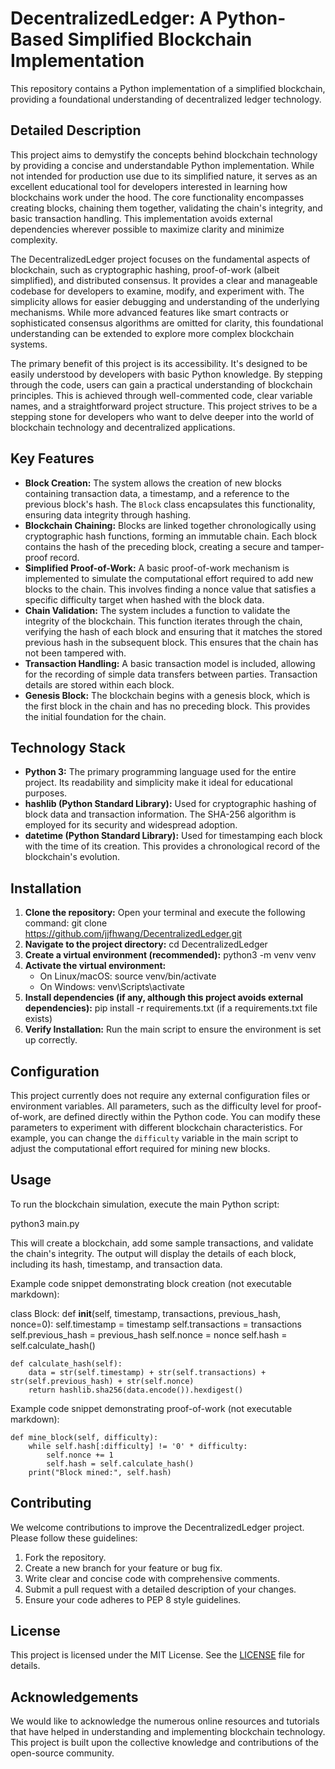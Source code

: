 # DecentralizedLedger: A Python-Based Simplified Blockchain Implementation

This repository contains a Python implementation of a simplified blockchain, providing a foundational understanding of decentralized ledger technology.

## Detailed Description

This project aims to demystify the concepts behind blockchain technology by providing a concise and understandable Python implementation. While not intended for production use due to its simplified nature, it serves as an excellent educational tool for developers interested in learning how blockchains work under the hood. The core functionality encompasses creating blocks, chaining them together, validating the chain's integrity, and basic transaction handling. This implementation avoids external dependencies wherever possible to maximize clarity and minimize complexity.

The DecentralizedLedger project focuses on the fundamental aspects of blockchain, such as cryptographic hashing, proof-of-work (albeit simplified), and distributed consensus. It provides a clear and manageable codebase for developers to examine, modify, and experiment with. The simplicity allows for easier debugging and understanding of the underlying mechanisms. While more advanced features like smart contracts or sophisticated consensus algorithms are omitted for clarity, this foundational understanding can be extended to explore more complex blockchain systems.

The primary benefit of this project is its accessibility. It's designed to be easily understood by developers with basic Python knowledge. By stepping through the code, users can gain a practical understanding of blockchain principles. This is achieved through well-commented code, clear variable names, and a straightforward project structure. This project strives to be a stepping stone for developers who want to delve deeper into the world of blockchain technology and decentralized applications.

## Key Features

*   **Block Creation:** The system allows the creation of new blocks containing transaction data, a timestamp, and a reference to the previous block's hash. The `Block` class encapsulates this functionality, ensuring data integrity through hashing.
*   **Blockchain Chaining:** Blocks are linked together chronologically using cryptographic hash functions, forming an immutable chain. Each block contains the hash of the preceding block, creating a secure and tamper-proof record.
*   **Simplified Proof-of-Work:** A basic proof-of-work mechanism is implemented to simulate the computational effort required to add new blocks to the chain. This involves finding a nonce value that satisfies a specific difficulty target when hashed with the block data.
*   **Chain Validation:** The system includes a function to validate the integrity of the blockchain. This function iterates through the chain, verifying the hash of each block and ensuring that it matches the stored previous hash in the subsequent block. This ensures that the chain has not been tampered with.
*   **Transaction Handling:** A basic transaction model is included, allowing for the recording of simple data transfers between parties. Transaction details are stored within each block.
*   **Genesis Block:** The blockchain begins with a genesis block, which is the first block in the chain and has no preceding block. This provides the initial foundation for the chain.

## Technology Stack

*   **Python 3:** The primary programming language used for the entire project. Its readability and simplicity make it ideal for educational purposes.
*   **hashlib (Python Standard Library):** Used for cryptographic hashing of block data and transaction information. The SHA-256 algorithm is employed for its security and widespread adoption.
*   **datetime (Python Standard Library):** Used for timestamping each block with the time of its creation. This provides a chronological record of the blockchain's evolution.

## Installation

1.  **Clone the repository:** Open your terminal and execute the following command:
    git clone https://github.com/jjfhwang/DecentralizedLedger.git
2.  **Navigate to the project directory:**
    cd DecentralizedLedger
3.  **Create a virtual environment (recommended):**
    python3 -m venv venv
4.  **Activate the virtual environment:**
    *   On Linux/macOS: source venv/bin/activate
    *   On Windows: venv\Scripts\activate
5.  **Install dependencies (if any, although this project avoids external dependencies):**
    pip install -r requirements.txt (if a requirements.txt file exists)
6.  **Verify Installation:** Run the main script to ensure the environment is set up correctly.

## Configuration

This project currently does not require any external configuration files or environment variables. All parameters, such as the difficulty level for proof-of-work, are defined directly within the Python code. You can modify these parameters to experiment with different blockchain characteristics. For example, you can change the `difficulty` variable in the main script to adjust the computational effort required for mining new blocks.

## Usage

To run the blockchain simulation, execute the main Python script:

python3 main.py

This will create a blockchain, add some sample transactions, and validate the chain's integrity. The output will display the details of each block, including its hash, timestamp, and transaction data.

Example code snippet demonstrating block creation (not executable markdown):

class Block:
    def __init__(self, timestamp, transactions, previous_hash, nonce=0):
        self.timestamp = timestamp
        self.transactions = transactions
        self.previous_hash = previous_hash
        self.nonce = nonce
        self.hash = self.calculate_hash()

    def calculate_hash(self):
        data = str(self.timestamp) + str(self.transactions) + str(self.previous_hash) + str(self.nonce)
        return hashlib.sha256(data.encode()).hexdigest()

Example code snippet demonstrating proof-of-work (not executable markdown):

    def mine_block(self, difficulty):
        while self.hash[:difficulty] != '0' * difficulty:
            self.nonce += 1
            self.hash = self.calculate_hash()
        print("Block mined:", self.hash)

## Contributing

We welcome contributions to improve the DecentralizedLedger project. Please follow these guidelines:

1.  Fork the repository.
2.  Create a new branch for your feature or bug fix.
3.  Write clear and concise code with comprehensive comments.
4.  Submit a pull request with a detailed description of your changes.
5.  Ensure your code adheres to PEP 8 style guidelines.

## License

This project is licensed under the MIT License. See the [LICENSE](https://github.com/jjfhwang/DecentralizedLedger/blob/main/LICENSE) file for details.

## Acknowledgements

We would like to acknowledge the numerous online resources and tutorials that have helped in understanding and implementing blockchain technology. This project is built upon the collective knowledge and contributions of the open-source community.